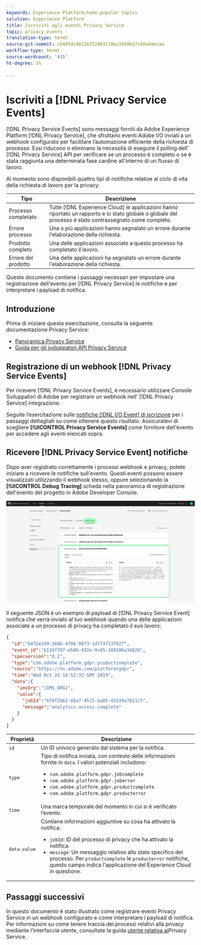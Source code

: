 ```yaml
---
keywords: Experience Platform;home;popular topics
solution: Experience Platform
title: Iscriviti agli eventi Privacy Service
topic: privacy events
translation-type: tm+mt
source-git-commit: c5455dc0812b251483170ac19506d7c60ad4ecaa
workflow-type: tm+mt
source-wordcount: '415'
ht-degree: 1%

---
```



# Iscriviti a [!DNL Privacy Service Events]

[!DNL Privacy Service Events] sono messaggi forniti da Adobe Experience Platform [!DNL Privacy Service], che sfruttano  eventi Adobe I/O inviati a un webhook configurato per facilitare l’automazione efficiente della richiesta di processo. Essi riducono o eliminano la necessità di eseguire il polling dell&#39; [!DNL Privacy Service] API per verificare se un processo è completo o se è stata raggiunta una determinata fase cardine all&#39;interno di un flusso di lavoro.

Al momento sono disponibili quattro tipi di notifiche relative al ciclo di vita della richiesta di lavoro per la privacy:

| Tipo | Descrizione |
| --- | --- |
| Processo completato | Tutte [!DNL Experience Cloud] le applicazioni hanno riportato un rapporto e lo stato globale o globale del processo è stato contrassegnato come completo. |
| Errore processo | Una o più applicazioni hanno segnalato un errore durante l&#39;elaborazione della richiesta. |
| Prodotto completo | Una delle applicazioni associate a questo processo ha completato il lavoro. |
| Errore del prodotto | Una delle applicazioni ha segnalato un errore durante l&#39;elaborazione della richiesta. |

Questo documento contiene i passaggi necessari per impostare una registrazione dell&#39;evento per [!DNL Privacy Service] le notifiche e per interpretare i payload di notifica.

## Introduzione

Prima di iniziare questa esercitazione, consulta la seguente documentazione Privacy Service:

* [Panoramica Privacy Service](./home.md)
* [Guida per gli sviluppatori API Privacy Service](./api/getting-started.md)

## Registrazione di un webhook [!DNL Privacy Service Events]

Per ricevere [!DNL Privacy Service Events], è necessario utilizzare  Console Sviluppatori di Adobe per registrare un webhook nell&#39; [!DNL Privacy Service] integrazione.

Seguite l’esercitazione sulle [notifiche [!DNL I/O Event] di iscrizione](../observability/notifications/subscribe.md) per i passaggi dettagliati su come ottenere questo risultato. Assicuratevi di scegliere **[!UICONTROL Privacy Service Events]** come fornitore dell&#39;evento per accedere agli eventi elencati sopra.

## Ricevere [!DNL Privacy Service Event] notifiche

Dopo aver registrato correttamente i processi webhook e privacy, potete iniziare a ricevere le notifiche sull&#39;evento. Questi eventi possono essere visualizzati utilizzando il webhook stesso, oppure selezionando la **[!UICONTROL Debug Tracing]** scheda nella panoramica di registrazione dell&#39;evento del progetto in  Adobe Developer Console.

![](images/privacy-events/debug-tracing.png)

Il seguente JSON è un esempio di payload di [!DNL Privacy Service Event] notifica che verrà inviato al tuo webhook quando una delle applicazioni associate a un processo di privacy ha completato il suo lavoro:

```json
{
  "id":"b472e249-368b-4706-90f3-1d774713f827",
  "event_id":"b116f797-e50b-432e-9c65-189106a34820",
  "specversion":"0.2",
  "type":"com.adobe.platform.gdpr.productcomplete",
  "source":"https://ns.adobe.com/platform/gdpr",
  "time":"Wed Oct 23 18:52:32 GMT 2019",
  "data":{
    "imsOrg":"{IMS_ORG}",
    "value":{
      "jobId":"6f0f2b62-88a7-4515-ba05-432d9a7021c5",
      "message":"analytics.access.complete"
    }
  }
}
```

| Proprietà | Descrizione |
| --- | --- |
| `id` | Un ID univoco generato dal sistema per la notifica. |
| `type` | Tipo di notifica inviata, con contesto delle informazioni fornite in `data`. I valori potenziali includono: <ul><li>`com.adobe.platform.gdpr.jobcomplete`</li><li>`com.adobe.platform.gdpr.joberror`</li><li>`com.adobe.platform.gdpr.productcomplete`</li><li>`com.adobe.platform.gdpr.producterror`</li></ul> |
| `time` | Una marca temporale del momento in cui si è verificato l’evento. |
| `data.value` | Contiene informazioni aggiuntive su cosa ha attivato la notifica: <ul><li>`jobId`: ID del processo di privacy che ha attivato la notifica.</li><li>`message`: Un messaggio relativo allo stato specifico del processo. Per `productcomplete` le `producterror` notifiche, questo campo indica l&#39;applicazione del Experience Cloud  in questione.</li></ul> |

## Passaggi successivi

In questo documento è stato illustrato come registrare eventi Privacy Service in un webhook configurato e come interpretare i payload di notifica. Per informazioni su come tenere traccia dei processi relativi alla privacy mediante l’interfaccia utente, consultate la guida [utente relativa ai](./ui/user-guide.md)Privacy Service.